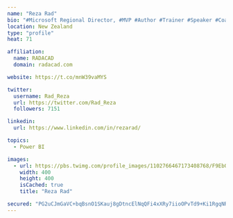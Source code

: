 ```yaml
---
name: "Reza Rad"
bio: "#Microsoft Regional Director, #MVP #Author #Trainer #Speaker #Coach #Consultant #PowerBI "
location: New Zealand
type: "profile"
heat: 71

affiliation:
  name: RADACAD
  domain: radacad.com

website: https://t.co/mnW39vaMYS

twitter:
  username: Rad_Reza
  url: https://twitter.com/Rad_Reza
  followers: 7151

linkedin:
  url: https://www.linkedin.com/in/rezarad/

topics:
  - Power BI

images:
  - url: https://pbs.twimg.com/profile_images/1102766467173408768/F9EbQENa_400x400.png
    width: 400
    height: 400
    isCached: true
    title: "Reza Rad"

secured: "PG2uCJmGaVC+bqBsnO1SKauj8gDtncElNqQFi4xXRy7iioOPvTd9+Ki1RgqNRObFkpAaEIuiSkALqah1ZX4yJNlEKO8XukwMZUQvzZW0vtEdnKVkG8GnqKkkNJJsLvVF7LmQTKhudTC8GdxWXmkoF9ddLS0HxzXQtBp+NgBDv0wD83uhZkGxEbsS0VhuovQM2/Gyns85Ik/Pn2SvEdWd0r3+7LTZs/bNy0X3Ml5FJU6tMxfnTDOFARvPnWwI4eajEEu50MghtHT0ckF5jt76ohYeTehbPbeGRcV2tRq3Hb/CCkpxZMNuNvfg3mJ85fRLYybTn+VU4ZIWn4srfoX/W9MSTfpN0PfnrB/spCwqo5z998a0+nJ2G/fj9YeQv/dLRG3mnU/2wOqDZn1LFJZwSHOwNrikeUU/tJpPAjqwTOA=;yD2AcesQC8vzBizylRbFlw=="
---
```


